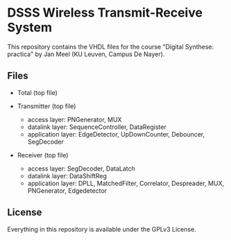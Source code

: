 # DSSS Wireless Transmit-Receive System
This repository contains the VHDL files for the course "Digital Synthese: practica" by Jan Meel (KU Leuven, Campus De Nayer).

## Files
- Total (top file)

- Transmitter (top file)
	- access layer: PNGenerator, MUX
	- datalink layer: SequenceController, DataRegister
	- application layer: EdgeDetector, UpDownCounter, Debouncer, SegDecoder 

- Receiver (top file)
	- access layer: SegDecoder, DataLatch
	- datalink layer: DataShiftReg
	- application layer: DPLL, MatchedFilter, Correlator, Despreader, MUX, PNGenerator, Edgedetector

## License
Everything in this repository is available under the GPLv3 License.

